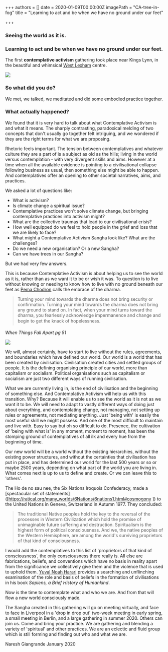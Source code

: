 +++
authors = []
date = 2020-01-09T00:00:00Z
imagePath = "CA-tree-in-fog"
title = "Learning to act and be when we have no ground under our feet"

+++
### Seeing the world as it is.

### Learning to act and be when we have no ground under our feet.

The first **contemplative activism** gathering took place near Kings Lynn, in the beautiful and whimsical [West Lexham](https://www.westlexham.org/) centre.

![](/images/CA-treehouses-2.jpg)

### So what did you do?

We met, we talked, we meditated and did some embodied practice together.

### What actually happened?

We found that it is very hard to talk about what Contemplative Activism is and what it means. The sharply contrasting, paradoxical melding of two concepts that don't usually go together felt intriguing, and we wondered if they are the right terms for what we are proposing.

Rhetoric feels important. The tension between contemplatives and whatever culture they are a part of is a subject as old as the hills; living in the world versus contemplation - with very divergent skills and aims. However at a time when all the available evidence is pointing to a civilisational collapse following business as usual, then something else might be able to happen. And contemplatives offer an opening to other societal narratives, aims, and practices.

We asked a lot of questions like:

* What is activism?
* Is climate change a spiritual issue?
* Contemplative practices won't solve climate change, but bringing contemplative practices into activism might?
* What are the collective traumas that lead to our civilisational crisis?
* How well equipped do we feel to hold people in the grief and loss that we are likely to face?
* What might a Contemplative Activism Sangha look like? What are the challenges?
* Do we need a new organisation? Or a new Sangha?
* Can we have trees in our Sangha?

But we had very few answers.

This is because Contemplative Activism is about helping us to see the world as it is, rather than as we want it to be or wish it was. To question is to live without knowing or needing to know how to live with no ground beneath our feet as [Pema Chodron](https://en.wikipedia.org/wiki/Pema_Chödrön) calls the embrace of the dharma.

> Turning your mind towards the dharma does not bring security or confirmation. Turning your mind towards the dharma does not bring any ground to stand on. In fact, when your mind turns toward the dharma, you fearlessly acknowledge impermanence and change and begin to get the knack of hopelessness.

_When Things Fall Apart pg 51_

![](/images/CA-tree-in-fog.jpg)

We will, almost certainly, have to start to live without the rules, agreements, and boundaries which have defined our world. Our world is a world that has been created by civilisation. Civilisation created cities and settled groups of people. It is the defining organising principle of our world, more than capitalism or socialism. Political organisations such as capitalism or socialism are just two different ways of running civilisation.

What we are currently living in, is the end of civilisation and the beginning of something else. And Contemplative Activism will help us with this transition. Why? Because it will enable us to see the world as it is not as we want it to be. We will need to adapt to vastly different ways of doing just about everything, and contemplating change, not managing, not setting up rules or agreements, not mediating anything. Just 'being with' is easily the most useful skill we might possess. And one of the most difficult to maintain and live with. Easy to say but oh so difficult to do. Presence, the cultivation of 'being with what is' in any moment, moment to moment, has been the stomping ground of contemplatives of all ilk and every hue from the beginning of time.

Our new world will be a world without the existing hierarchies, without the existing power structures, and without the certainties that civilisation has put in place, and has determined our world for the last 500 years or so or maybe 2500 years, depending on what part of the world you are living in. What comes next is up to us to define and create. Or we can leave this to 'others'.

The Ho de no sau nee, the Six Nations Iroquois Confederacy, made a [spectacular set of statements](\[https://ratical.org/many_worlds/6Nations/6nations1.html#cosmogony \]) to the United Nations in Geneva, Switzerland in Autumn 1977. They concluded:

> The traditional Native peoples hold the key to the reversal of the processes in Western Civilization which hold the promise of unimaginable future suffering and destruction. Spiritualism is the highest form of political consciousness. And we, the native peoples of the Western Hemisphere, are among the world's surviving proprietors of that kind of consciousness.

I would add the contemplatives to this list of 'proprietors of that kind of consciousness', the only consciousness there really is. All else are fabrications, beliefs, and conventions which have no basis in reality apart from the significance we collectively give them and the violence that is used to uphold them. [Yuval Noah Harari](https://www.ynharari.com/) provides a searching and unflinching examination of the role and basis of beliefs in the formation of civilisations in his book _Sapiens, a Brief History of Humankind_.

Now is the time to contemplate what and who we are. And from that will flow a new world consciously made.

The Sangha created in this gathering will go on meeting virtually, and face to face in Liverpool in a 'drop in drop out' two-week meeting in early spring, a small meeting in Berlin, and a large gathering in summer 2020. Others can join us. Come and bring your practice. We are gathering and blending a variety of 'spiritual' and other practices. We are an eclectic and fluid group which is still forming and finding out who and what we are.

Naresh Giangrande January 2020